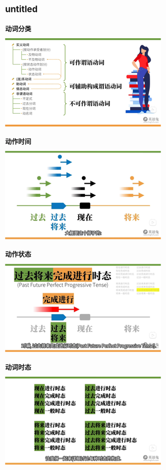 <!-- 愿君知我意 -->
# untitled

## 动词分类

![动词分类](/images/动词分类.png)

## 动作时间

![动作时间](/images/动作时间.png)

## 动作状态

![动作状态](/images/动作状态.png)

## 动词时态

![动词时态](/images/动词时态.png)
